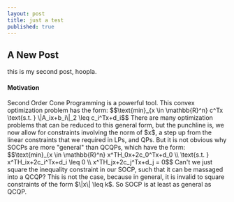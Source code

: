 ```yaml
---
layout: post 
title: just a test
published: true
---
```

## A New Post

this is my second post, hoopla.
<script src='https://cdnjs.cloudflare.com/ajax/libs/mathjax/2.7.5/MathJax.js?config=TeX-MML-AM_CHTML' async></script>
<script type="text/x-mathjax-config">
MathJax.Hub.Config({
tex2jax: {inlineMath: [['$','$'], ['\\(','\\)']]}
});
</script>
<h4>Motivation</h4>
Second Order Cone Programming is a powerful tool. This convex optimization problem has the form:
$$\text{min}_{x \in \mathbb{R}^n} c^Tx 
\text{s.t. } \|A_ix+b_i\|_2 \leq c_i^Tx+d_i$$
There are many optimization problems that can be reduced to this general form, but the punchline is, we now allow for constraints involving the norm of $x$, a step up from the linear constraints that we required in LPs, and QPs. But it is not obvious why SOCPs are more "general" than QCQPs, which have the form:
$$\text{min}_{x \in \mathbb{R}^n} x^TH_0x+2c_0^Tx+d_0 \\ 
\text{s.t. } x^TH_ix+2c_i^Tx+d_i \leq 0 \\
x^TH_jx+2c_j^Tx+d_j = 0$$
Can't we just square the inequality constraint in our SOCP, such that it can be massaged into a QCQP? This is not the case, because in general, it is invalid to square constraints of the form $\|x\| \leq k$. So SOCP is at least as general as QCQP. 